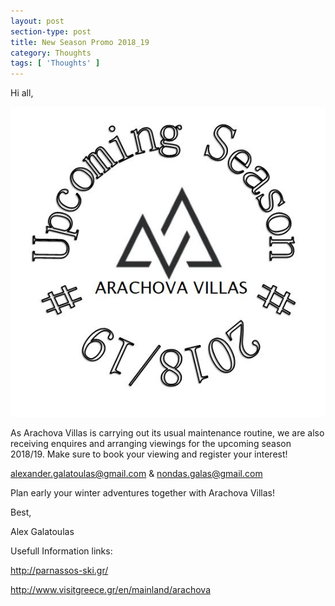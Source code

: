 ```yaml
---
layout: post
section-type: post
title: New Season Promo 2018_19
category: Thoughts
tags: [ 'Thoughts' ]
---
```


Hi all,

![misc](/img/newseason18.JPG)

As Arachova Villas is carrying out its usual maintenance routine, we are also receiving enquires and arranging viewings for the upcoming season 2018/19. Make sure to book your viewing and register your interest!

alexander.galatoulas@gmail.com     &     nondas.galas@gmail.com

Plan early your winter adventures together with Arachova Villas!


Best,

Alex Galatoulas







Usefull Information links:

http://parnassos-ski.gr/

http://www.visitgreece.gr/en/mainland/arachova
